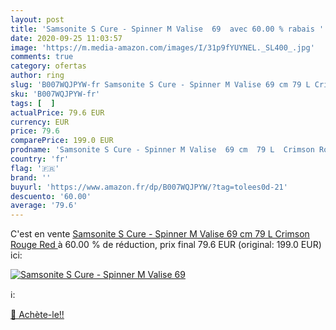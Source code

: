 ```yaml
---
layout: post
title: 'Samsonite S Cure - Spinner M Valise  69  avec 60.00 % rabais '
date: 2020-09-25 11:03:57
image: 'https://m.media-amazon.com/images/I/31p9fYUYNEL._SL400_.jpg'
comments: true
category: ofertas
author: ring
slug: 'B007WQJPYW-fr Samsonite S Cure - Spinner M Valise 69 cm 79 L Crimson...'
sku: 'B007WQJPYW-fr'
tags: [  ]
actualPrice: 79.6 EUR
currency: EUR
price: 79.6
comparePrice: 199.0 EUR
prodname: 'Samsonite S Cure - Spinner M Valise  69 cm  79 L  Crimson Rouge  Red '
country: 'fr'
flag: '🇫🇷'
brand: ''
buyurl: 'https://www.amazon.fr/dp/B007WQJPYW/?tag=tolees0d-21'
descuento: '60.00'
average: '79.6'
---
```


C'est en vente [Samsonite S Cure - Spinner M Valise  69 cm  79 L  Crimson Rouge  Red ](https://www.amazon.fr/dp/B007WQJPYW/?tag=tolees0d-21)  à  60.00 % de réduction, prix final  79.6 EUR (original: 199.0 EUR) ici:

[![Samsonite S Cure - Spinner M Valise  69 ](https://m.media-amazon.com/images/I/31p9fYUYNEL._SL400_.jpg)](https://www.amazon.fr/dp/B007WQJPYW/?tag=tolees0d-21)

ℹ️:


[🛒 Achète-le!!](https://www.amazon.fr/dp/B007WQJPYW/?tag=tolees0d-21)
